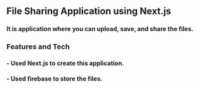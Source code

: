 

## File Sharing Application using Next.js
#### It is application where you can upload, save, and share the files.

### Features and Tech

#### - Used Next.js to create this application. 
#### - Used firebase to store the files.